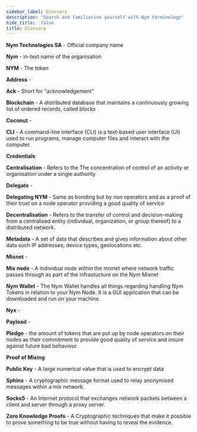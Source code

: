 ```yaml
---
sidebar_label: Glossary
description: "Search and familiarise yourself with Nym terminology"
hide_title:  false
title: Glossary
---
```


**Nym Technologies SA** - Official company name

**Nym** - in-text name of the organisation

**NYM** - The token

**Address** -  

**Ack** - Short for "acknowledgement" 

**Blockchain** - A distributed database that maintains a continuously growing list of ordered records, called blocks

**Coconut** - 

**CLI** - A command-line interface (CLI) is a text-based user interface (UI) used to run programs, manage computer files and interact with the computer.

**Credentials**

**Centralisation** - Refers to the The concentration of control of an activity or organisation under a single authority

**Delegate** - 

**Delegating NYM** - Same as bonding but by non operators and as a proof of their trust on a node operator providing a good quality of service 

**Decentralisation** - Refers to the transfer of control and decision-making from a centralised entity (individual, organization, or group thereof) to a distributed network.

**Metadata** - A set of data that describes and gives information about other data such IP addresses, device types, geolocations etc.

**Mixnet** - 

**Mix node** - A individual node within the mixnet where network traffic passes through as part of the infrastucture on the Nym Mixnet

**Nym Wallet** - The Nym Wallet handles all things regarding handling Nym Tokens in relation to your Nym Node. It is a GUI application that can be downloaded and run on your machine.

**Nyx** - 

**Payload** -

**Pledge** - the amount of tokens that are put up by node operators on their nodes as their commitment to provide good quality of service and insure against future bad behaviour.

**Proof of Mixing**

**Public Key** - A large numerical value that is used to encrypt data

**Sphinx** - A cryptographic message format used to relay anonymised messages within a mix network.

**Socks5** - An Internet protocol that exchanges network packets between a client and server through a proxy server.

**Zero Knowledge Proofs** - A Cryptographic techniques that make it possible to prove something to be true without having to reveal the evidence. 